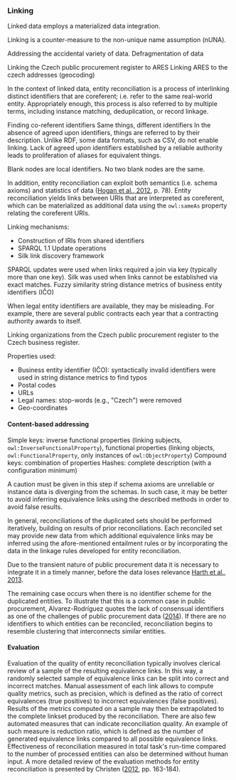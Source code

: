 ### Linking

Linked data employs a materialized data integration.

Linking is a counter-measure to the non-unique name assumption (nUNA).

Addressing the accidental variety of data.
Defragmentation of data

Linking the Czech public procurement register to ARES
Linking ARES to the czech addresses (geocoding)

In the context of linked data, entity reconciliation is a process of interlinking distinct identifiers that are coreferent; i.e. refer to the same real-world entity.
Appropriately enough, this process is also referred to by multiple terms, including instance matching, deduplication, or record linkage.

Finding co-referent identifiers
Same things, different identifiers
In the absence of agreed upon identifiers, things are referred to by their description.
Unlike RDF, some data formats, such as CSV, do not enable linking.
Lack of agreed upon identifiers established by a reliable authority leads to proliferation of aliases for equivalent things.

Blank nodes are local identifiers.
No two blank nodes are the same.

In addition, entity reconciliation can exploit both semantics (i.e. schema axioms) and statistics of data ([Hogan et al., 2012](#Hogan2012), p. 78).
Entity reconciliation yields links between URIs that are interpreted as coreferent, which can be materialized as additional data using the `owl:sameAs` property relating the coreferent URIs. 

Linking mechanisms:

* Construction of IRIs from shared identifiers
* SPARQL 1.1 Update operations
* Silk link discovery framework

SPARQL updates were used when links required a join via key (typically more than one key).
Silk was used when links cannot be established via exact matches.
Fuzzy similarity
string distance metrics of business entity identifiers (IČO)

When legal entity identifiers are available, they may be misleading.
For example, there are several public contracts each year that a contracting authority awards to itself.

Linking organizations from the Czech public procurement register to the Czech business register.

Properties used:

* Business entity identifier (IČO): syntactically invalid identifiers were used in string distance metrics to find typos
* Postal codes
* URLs
* Legal names: stop-words (e.g., "Czech") were removed
* Geo-coordinates

#### Content-based addressing

Simple keys: inverse functional properties (linking subjects, `owl:InverseFunctionalProperty`), functional properties (linking objects, `owl:FunctionalProperty`, only instances of `owl:ObjectProperty`)
Compound keys: combination of properties
Hashes: complete description (with a configuration minimum) 

A caution must be given in this step if schema axioms are unreliable or instance data is diverging from the schemas.
In such case, it may be better to avoid inferring equivalence links using the described methods in order to avoid false results.

In general, reconciliations of the duplicated sets should be performed iteratively, building on results of prior reconciliations.
Each reconciled set may provide new data from which additional equivalence links may be inferred using the afore-mentioned entailment rules or by incorporating the data in the linkage rules developed for entity reconciliation.
<!-- Is it also non-monotonic? I.e. reconciling resources may produce more conflicts to reconcile. -->

<!--
While the title suggests the blog post is about data fusion, it is more about linking.
<http://blog.mynarz.net/2016/10/basic-fusion-of-rdf-data-in-sparql.html>
Perhaps the confusion arises from fusion and linking being merged when dealing with blank nodes.
-->

Due to the transient nature of public procurement data it is necessary to integrate it in a timely manner, before the data loses relevance [Harth et al., 2013](#Harth2013).

The remaining case occurs when there is no identifier scheme for the duplicated entities.
To illustrate that this is a common case in public procurement, Alvarez-Rodríguez quotes the lack of consensual identifiers as one of the challenges of public procurement data ([2014](#AlvarezRodriguez2014)).
If there are no identifiers to which entities can be reconciled, reconciliation begins to resemble clustering that interconnects similar entities.

#### Evaluation

Evaluation of the quality of entity reconciliation typically involves clerical review of a sample of the resulting equivalence links. <!-- ([Christen, 2012](#Christen2012), p. 174) -->
In this way, a randomly selected sample of equivalence links can be split into correct and incorrect matches.
Manual assessment of each link allows to compute quality metrics, such as precision, which is defined as the ratio of correct equivalences (true positives) to incorrect equivalences (false positives).
Results of the metrics computed on a sample may then be extrapolated to the complete linkset produced by the reconciliation.
There are also few automated measures that can indicate reconciliation quality.
An example of such measure is reduction ratio, which is defined as the number of generated equivalence links compared to all possible equivalence links.
Effectiveness of reconciliation measured in total task's run-time compared to the number of processed entities can also be determined without human input.
A more detailed review of the evaluation methods for entity reconciliation is presented by Christen ([2012](#Christen2012), pp. 163-184).
